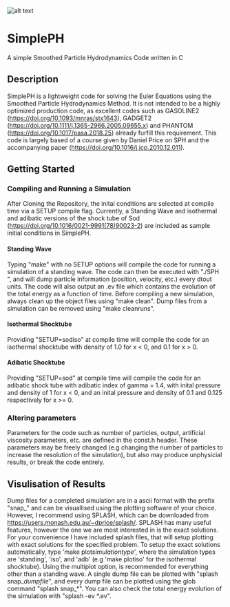![alt text](https://github.com/spencermagnall/ShitPH/raw/master/images/animatedgif.gif)
# SimplePH
A simple Smoothed Particle Hydrodynamics Code written in C
## Description
SimplePH is a lightweight code for solving the Euler Equations using the Smoothed Particle Hydrodynamics Method.
It is not intended to be a highly optimized production code, as excellent codes such as GASOLINE2 (https://doi.org/10.1093/mnras/stx1643), GADGET2 (https://doi.org/10.1111/j.1365-2966.2005.09655.x) and PHANTOM (https://doi.org/10.1017/pasa.2018.25) already furfill this requirement.
This code is largely based of a course given by Daniel Price on SPH and the accompanying paper (https://doi.org/10.1016/j.jcp.2010.12.011). 

## Getting Started

### Compiling and Running a Simulation 
After Cloning the Repository, the inital conditions are selected at compile time via a SETUP compile flag. Currently, a Standing Wave and isothermal and adibatic versions of the shock tube of Sod (https://doi.org/10.1016/0021-9991(78)90023-2) are included as sample initial conditions in SimplePH.

#### Standing Wave
Typing "make" with no SETUP options will compile the code for running a simulation of a standing wave. The code can then be executed with "./SPH
", and will dump particle information (position, velocity, etc.) every dtout units. The code will also output an .ev file which contains the evolution of the total energy as a function of time. Before compiling a new simulation, always clean up the object files using "make clean". Dump files from a simulation can be removed using "make cleanruns". 

#### Isothermal Shocktube
Providing "SETUP=sodiso" at compile time will compile the code for an isothermal shocktube with density of 1.0 for x < 0, and 0.1 for x > 0. 

#### Adibatic Shocktube
Providing "SETUP=sod" at compile time will compile the code for an adibatic shock tube with adibatic index of gamma = 1.4, with inital pressure and density of 1 for x < 0, and an inital pressure and density of 0.1 and 0.125 respectively for x >= 0.  

### Altering parameters
Parameters for the code such as number of particles, output, artificial viscosity parameters, etc. are defined in the const.h header. These parameters may be freely changed (e.g changing the number of particles to increase the resolution of the simulation), but also may produce unphysicial results, or break the code entirely. 

## Visulisation of Results
Dump files for a completed simulation are in a ascii format with the prefix "snap_" and can be visuallised using the plotting software of your choice. However, I recommend using SPLASH, which can be downloaded from https://users.monash.edu.au/~dprice/splash/. SPLASH has many useful features, however the one we are most interested in is the exact solutions. For your convenience I have included splash files, that will setup plotting with exact solutions for the specified problem. To setup the exact solutions automatically, type 'make plot*simulationtype*', where the simulation types are 'standing', 'iso', and 'adb' (e.g 'make plotiso' for the isothermal shocktube). Using the multiplot option, is recommended for everything other than a standing wave.
A single dump file can be plotted with "splash snap_*dumpfile*", and every dump file can be plotted using the glob command "splash snap_*". You can also check the total energy evolution of the simulation with "splash -ev *.ev".  
